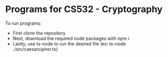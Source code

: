 # Programs for CS532 - Cryptography

To run programs:
- First clone the repository
- Next, download the required node packages with npm i
- Lastly, use ts-node to run the desired file (ex: ts-node ./src/caesarcipher.ts)